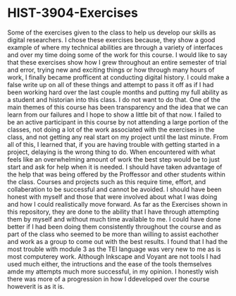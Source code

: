 # HIST-3904-Exercises
  Some of the exercises given to the class to help us develop our skills as digital researchers. I chose these exercises because, they show a good example of where my technical abilities are through a variety of interfaces and over my time doing some of the work for this course. 
  I would like to say that these exercises show how I grew throughout an entire semester of trial and error, trying new and exciting things or how through many hours of work, I finally became profficent at conducting digital history. I could make a false write up on all of these things and attempt to pass it off as if I had been working hard over the last couple months and putting my full ability as a student and historian into this class. I do not want to do that. One of the main themes of this course has been transparency and the idea that we can learn from our failures and I hope to show a little bit of that now. 
  I failed to be an active participant in this course by not attending a large portion of the classes, not doing a lot of the work associated with the exercises in the class, and not getting any real start on my project until the last minute. From all of this, I learned that, if you are having trouble with getting started in a project, delaying is the wrong thing to do. When encountered with what feels like an overwhelming amount of work the best step would be to just start and ask for help when it is needed. I should have taken advantage of the help that was being offered by the Proffessor and other students within the class. Courses and projects such as this require time, effort, and collaberation to be successful and cannot be avoided.  I should have been honest with myself and those that were involved about what I was doing and how I could realistically move forward. 
  As far as the Exercises shown in this repository, they are done to the ability that I have through attempting them by myself and without much time available to me. I could have done better if I had been doing them consistently throughout the course and as part of the class who seemed to be more than willing to assist eachother and work as a group to come out with the best results. I found that I had the most trouble with module 3 as the TEI language was very new to me as is most computerey work. Although Inkscape and Voyant are not tools I had used much either, the intructions and the ease of the tools themselves amde my attempts much more successful, in my opinion. I honestly wish there was more of a progression in how I ddeveloped over the course howeverit is as it is. 
